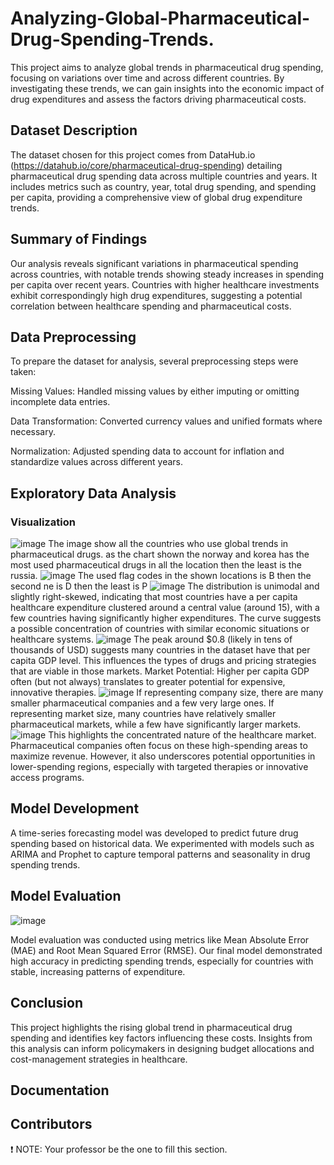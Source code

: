 # Analyzing-Global-Pharmaceutical-Drug-Spending-Trends.
This project aims to analyze global trends in pharmaceutical drug spending, focusing on variations over time and across different countries. By investigating these trends, we can gain insights into the economic impact of drug expenditures and assess the factors driving pharmaceutical costs.

## Dataset Description

The dataset chosen for this project comes from DataHub.io (https://datahub.io/core/pharmaceutical-drug-spending) detailing pharmaceutical drug spending data across multiple countries and years. It includes metrics such as country, year, total drug spending, and spending per capita, providing a comprehensive view of global drug expenditure trends.

## Summary of Findings

Our analysis reveals significant variations in pharmaceutical spending across countries, with notable trends showing steady increases in spending per capita over recent years. Countries with higher healthcare investments exhibit correspondingly high drug expenditures, suggesting a potential correlation between healthcare spending and pharmaceutical costs.

## Data Preprocessing

To prepare the dataset for analysis, several preprocessing steps were taken:

Missing Values: Handled missing values by either imputing or omitting incomplete data entries.

Data Transformation: Converted currency values and unified formats where necessary.

Normalization: Adjusted spending data to account for inflation and standardize values across different years.

## Exploratory Data Analysis

### Visualization
![image](https://github.com/user-attachments/assets/d574dd00-a1ff-40a3-86ad-378d6e5ac7f0)
  The image show all the countries who use global trends in pharmaceutical drugs. as the chart shown the norway and korea has the most used pharmaceutical drugs in all the location
  then the least is the russia.
![image](https://github.com/user-attachments/assets/b04c327d-c919-4a79-bfcc-dac2cc87e40a)
  The used flag codes in the shown locations is B then the second ne is D then the least is P
![image](https://github.com/user-attachments/assets/f76b12e6-90b0-4893-9cd9-05d69002f03d)
  The distribution is unimodal and slightly right-skewed, indicating that most countries have a per capita healthcare expenditure clustered around a central value (around 15), with a few countries having significantly higher expenditures.
  The curve suggests a possible concentration of countries with similar economic situations or healthcare systems.
![image](https://github.com/user-attachments/assets/db24bc25-ffe0-405a-95d3-24ea3566418f)
  The peak around $0.8 (likely in tens of thousands of USD) suggests many countries in the dataset have that per capita GDP level. This influences the types of drugs and pricing strategies that are viable in those markets.
  Market Potential: Higher per capita GDP often (but not always) translates to greater potential for expensive, innovative therapies.
![image](https://github.com/user-attachments/assets/74af22de-5adb-408e-a27d-c1b3dcb4887d)
  If representing company size, there are many smaller pharmaceutical companies and a few very large ones.
  If representing market size, many countries have relatively smaller pharmaceutical markets, while a few have significantly larger markets.
![image](https://github.com/user-attachments/assets/1bbc7ce4-5c6e-40c1-ac4e-89f8a43cf8ad)
   This highlights the concentrated nature of the healthcare market. Pharmaceutical companies often focus on these high-spending areas to maximize revenue. However, it also underscores potential opportunities in lower-spending regions, especially       with targeted therapies or innovative access programs.
   
## Model Development

A time-series forecasting model was developed to predict future drug spending based on historical data. We experimented with models such as ARIMA and Prophet to capture temporal patterns and seasonality in drug spending trends.
## Model Evaluation
  ![image](https://github.com/user-attachments/assets/69117abf-0ecf-433c-b2d0-2f1dfc71cb4a)

Model evaluation was conducted using metrics like Mean Absolute Error (MAE) and Root Mean Squared Error (RMSE). Our final model demonstrated high accuracy in predicting spending trends, especially for countries with stable, increasing patterns of expenditure.
## Conclusion

This project highlights the rising global trend in pharmaceutical drug spending and identifies key factors influencing these costs. Insights from this analysis can inform policymakers in designing budget allocations and cost-management strategies in healthcare.
## Documentation
  
## Contributors

❗ NOTE: Your professor be the one to fill this section.
